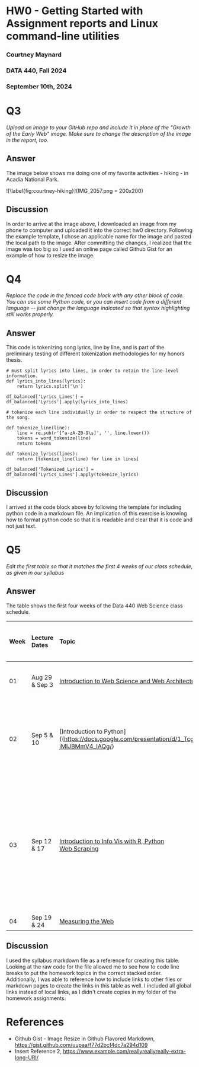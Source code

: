 # HW0 - Getting Started with Assignment reports and Linux command-line utilities
### Courtney Maynard
### DATA 440, Fall 2024
### September 10th, 2024

# Q3

*Upload an image to your GitHub repo and include it in place of the "Growth of the Early Web" image. Make sure to change the description of the image in the report, too.*

## Answer

The image below shows me doing one of my favorite activities - hiking - in Acadia National Park.

![\label{fig:courtney-hiking}](IMG_2057.png = 200x200)

## Discussion
In order to arrive at the image above, I downloaded an image from my phone to computer and uploaded it into the correct hw0 directory. Following the example template, I chose an applicable name for the image and pasted the local path to the image. After committing the changes, I realized that the image was too big so I used an online page called Github Gist for an example of how to resize the image.

# Q4
*Replace the code in the fenced code block with any other block of code. You can use some Python code, or you can insert code from a different language -- just change the language indicated so that syntax highlighting still works properly.*

## Answer

This code is tokenizing song lyrics, line by line, and is part of the preliminary testing of different tokenization methodologies for my honors thesis. 

```
# must split lyrics into lines, in order to retain the line-level information.
def lyrics_into_lines(lyrics):
    return lyrics.split('\n')

df_balanced['Lyrics_Lines'] = df_balanced['Lyrics'].apply(lyrics_into_lines)

# tokenize each line individually in order to respect the structure of the song.

def tokenize_line(line):
    line = re.sub(r'[^a-zA-Z0-9\s]', '', line.lower())
    tokens = word_tokenize(line)
    return tokens

def tokenize_lyrics(lines):
    return [tokenize_line(line) for line in lines]

df_balanced['Tokenized_Lyrics'] = df_balanced['Lyrics_Lines'].apply(tokenize_lyrics)
```

## Discussion
I arrived at the code block above by following the template for including python code in a markdown file. An implication of this exercise is knowing how to format python code so that it is readable and clear that it is code and not just text. 

# Q5 
*Edit the first table so that it matches the first 4 weeks of our class schedule, as given in our syllabus*

## Answer

The table shows the first four weeks of the Data 440 Web Science class schedule.

|Week|Lecture Dates|Topic|Homework (Data assigned -- Due Date)
|:---|:---|:---|:---|
|01|Aug 29 & Sep 3|[Introduction to Web Science and Web Architecture](https://docs.google.com/presentation/d/1sSNcXMBUJWb-rVbTEvKqFAC2SvJugI8m/)| [HW0](https://github.com/anwala/teaching-web-science/tree/main/fall-2024/homework/hw0) - Getting Started, Aug 29 -- Sep 10|
|02|Sep 5 & 10|[Introduction to Python]((https://docs.google.com/presentation/d/1_TcgFerDRT0dZVX98-jMIJBMmV4_IAQg/)|[Python Google Colab notebook](https://github.com/anwala/teaching-web-science/blob/main/fall-2022/week-2/data_440_03_f22_mod_02_python.ipynb)<br/>[Python lab exercises](https://github.com/anwala/teaching-web-science/blob/main/fall-2022/week-2/data_440_03_f22_mod_02_lab.ipynb)<br/>[HW1](https://github.com/anwala/teaching-web-science/tree/main/fall-2024/homework/hw1) - Web Sci. Intro, Sep 10 -- 24|
|03|Sep 12 & 17|[Introduction to Info Vis with R, Python](https://docs.google.com/presentation/d/1pSywHD9i3aVNsWNxtcUfT1E2tP4mgcQv/)<br/>[Web Scraping](https://docs.google.com/presentation/d/1vtT9dleNJlUbc3ny14gotGX1Md1dEWhVHYWTz0MMdRk/edit?usp=sharing)|[InfoVis in R Colab Notebook](https://github.com/anwala/teaching-web-science/blob/main/fall-2022/week-3/data_440_03_f22_mod_03_info_vis_r.ipynb)<br/>[InfoVis in Python Colab Notebook](https://github.com/anwala/teaching-web-science/blob/main/fall-2022/week-3/data_440_03_f22_mod_03_info_vis_python.ipynb)<br/>[Web Scraping (IMDB) Python Colab notebook](https://github.com/anwala/teaching-web-science/blob/main/fall-2023/week-3/data_440_02_f23_mod_03_web_scraping_imdb.ipynb)<br/>[Web Scraping (Twitter) Python scripts](https://github.com/anwala/teaching-web-science/blob/main/fall-2023/week-3/twitter-scraper/)|
|04|Sep 19 & 24|[Measuring the Web](https://docs.google.com/presentation/d/1R7CKhxlAv_nQtt_xb1HQotqgSxcVDz58/)| |

## Discussion

I used the syllabus markdown file as a reference for creating this table. Looking at the raw code for the file allowed me to see how to code line breaks to put the homework topics in the correct stacked order. Additionally, I was able to reference how to include links to other files or markdown pages to create the links in this table as well. I included all global links instead of local links, as I didn't create copies in my folder of the homework assignments.

# References

* Github Gist - Image Resize in Github Flavored Markdown, <https://gist.github.com/uupaa/f77d2bcf4dc7a294d109>
* Insert Reference 2, <https://www.example.com/reallyreallyreally-extra-long-URI/>
